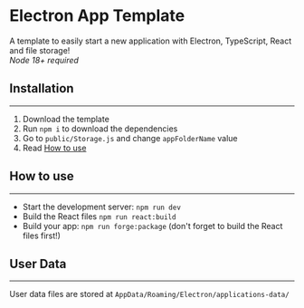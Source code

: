 # Electron App Template

A template to easily start a new application with Electron, TypeScript, React and file storage!\
*Node 18+ required*

## Installation
<hr/>

1. Download the template
2. Run `npm i` to download the dependencies
3. Go to `public/Storage.js` and change `appFolderName` value
4. Read [How to use](#how-to-use)

## How to use
<hr/>

* Start the development server: `npm run dev`
* Build the React files `npm run react:build`
* Build your app: `npm run forge:package` (don't forget to build the React files first!)

## User Data
<hr/>

User data files are stored at `AppData/Roaming/Electron/applications-data/`